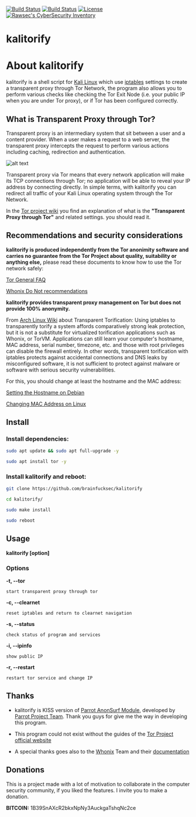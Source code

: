 [![Build Status](https://img.shields.io/github/forks/brainfucksec/kalitorify.svg)](https://github.com/brainfucksec/kalitorify)
[![Build Status](https://img.shields.io/github/stars/brainfucksec/kalitorify.svg)](https://github.com/brainfucksec/kalitorify)
[![License](https://img.shields.io/github/license/brainfucksec/kalitorify.svg)](https://github.com/brainfucksec/kalitorify)
[![Rawsec's CyberSecurity Inventory](https://inventory.rawsec.ml/img/badges/Rawsec-inventoried-FF5050_flat.svg)](https://inventory.rawsec.ml/tools.html#kalitorify)

# kalitorify

# About kalitorify

kalitorify is a shell script for [Kali Linux](https://www.kali.org/) which use [iptables](https://www.netfilter.org/projects/iptables/index.html) settings to create a transparent proxy through Tor Network, the program also allows you to perform various checks like checking the Tor Exit Node (i.e. your public IP when you are under Tor proxy), or if Tor has been configured correctly.

## What is Transparent Proxy through Tor?

Transparent proxy is an intermediary system that sit between a user and a content provider. When a user makes a request to a web server, the transparent proxy intercepts the request to perform various actions including caching, redirection and authentication.

![alt text](https://imgur.com/c9canu4.png)

Transparent proxy via Tor means that every network application will make its TCP connections through Tor; no application will be able to reveal your IP address by connecting directly.
In simple terms, with kalitorify you can redirect all traffic of your Kali Linux operating system through the Tor Network.

In the [Tor project wiki](https://trac.torproject.org/projects/tor/wiki/doc/TransparentProxy) you find an explanation of what is the **"Transparent Proxy through Tor"** and related settings.
you should read it.

## Recommendations and security considerations

**kalitorify is produced independently from the Tor anonimity software and carries no guarantee from the Tor Project about quality, suitability or anything else,** please read these documents to know how to use the Tor network safely:

[Tor General FAQ](https://www.torproject.org/docs/faq.html.en)

[Whonix Do Not recommendations](https://www.whonix.org/wiki/DoNot)

**kalitorify provides transparent proxy management on Tor but does not provide 100% anonymity.**

From [Arch Linux Wiki](https://wiki.archlinux.org/index.php/Tor) about Transparent Torification: Using iptables to transparently torify a system affords comparatively strong leak protection, but it is not a substitute for virtualized torification applications such as Whonix, or TorVM.
Applications can still learn your computer's hostname, MAC address, serial number, timezone, etc. and those with root privileges can disable the firewall entirely. In other words, transparent torification with iptables protects against accidental connections and DNS leaks by misconfigured software, it is not sufficient to protect against malware or software with serious security vulnerabilities.

For this, you should change at least the hostname and the MAC address:

[Setting the Hostname on Debian](https://debian-handbook.info/browse/stable/sect.hostname-name-service.html)

[Changing MAC Address on Linux](https://en.wikibooks.org/wiki/Changing_Your_MAC_Address/Linux)


## Install

### Install dependencies:
```bash
sudo apt update && sudo apt full-upgrade -y

sudo apt install tor -y
```

### Install kalitorify and reboot:
```bash
git clone https://github.com/brainfucksec/kalitorify

cd kalitorify/

sudo make install

sudo reboot
```

## Usage

**kalitorify [option]**

### Options

**-t, --tor**

    start transparent proxy through tor

**-c, --clearnet**

    reset iptables and return to clearnet navigation

**-s, --status**

    check status of program and services

**-i, --ipinfo**

    show public IP

**-r, --restart**

    restart tor service and change IP

## Thanks

* kalitorify is KISS version of [Parrot AnonSurf Module](https://github.com/parrotsec/anonsurf), developed by [Parrot Project Team](https://docs.parrotsec.org/developers). Thank you guys for give me the way in developing this program.

* This program could not exist without the guides of the [Tor Project official website](https://www.torproject.org/)

* A special thanks goes also to the [Whonix](https://www.whonix.org/) Team and their [documentation](https://www.whonix.org/wiki/Documentation)

## Donations

This is a project made with a lot of motivation to collaborate in the computer security community, if you liked the features. I invite you to make a donation.

**BITCOIN:** 1B39SnAXcR2bkxNpNy3AuckgaTshqNc2ce
